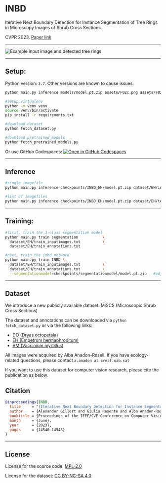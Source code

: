 # INBD
Iterative Next Boundary Detection for  Instance Segmentation of Tree Rings in Microscopy Images of Shrub Cross Sections

CVPR 2023. [Paper link](https://openaccess.thecvf.com/content/CVPR2023/html/Gillert_Iterative_Next_Boundary_Detection_for_Instance_Segmentation_of_Tree_Rings_CVPR_2023_paper.html)

***

<img src="assets/example0.jpg" alt="Example input image and detected tree rings"/>

***

## Setup:

Python version: `3.7`. Other versions are known to cause issues.

```bash 
python main.py inference models/model.pt.zip assets/F02c.png assets/F02c_mask.png --output $HOME/output/
```

```bash
#setup virtualenv
python -m venv venv
source venv/bin/activate
pip install -r requirements.txt

#download dataset
python fetch_dataset.py

#download pretrained models
python fetch_pretrained_models.py
```

Or use GitHub Codespaces: [![Open in GitHub Codespaces](https://github.com/codespaces/badge.svg)](https://github.com/codespaces/new?hide_repo_select=true&ref=dev&repo=574937325&machine=standardLinux32gb&location=WestEurope)

***



## Inference

```bash
#single imagefile
python main.py inference checkpoints/INBD_EH/model.pt.zip dataset/EH/inputimages/EH_0033.jpg

#list of imagefiles
python main.py inference checkpoints/INBD_EH/model.pt.zip dataset/EH/test_inputimages.txt
```

***


## Training:


```bash
#first, train the 3-class segmentation model
python main.py train segmentation           \
  dataset/EH/train_inputimages.txt          \
  dataset/EH/train_annotations.txt

#next, train the inbd network
python main.py train INBD \
  dataset/EH/train_inputimages.txt          \
  dataset/EH/train_annotations.txt          \
  --segmentationmodel=checkpoints/segmentationmodel/model.pt.zip   #adjust path
```



***

## Dataset

We introduce a new publicly available dataset: MiSCS (Microscopic Shrub Cross Sections)

The dataset and annotations can be downloaded via `python fetch_dataset.py` or via the following links:
- [DO (Dryas octopetala)](https://github.com/alexander-g/INBD/releases/download/dataset_v1/DO_v1.zip)
- [EH (Empetrum hermaphroditum)](https://github.com/alexander-g/INBD/releases/download/dataset_v1/EH_v1.zip)
- [VM (Vaccinium myrtillus)](https://github.com/alexander-g/INBD/releases/download/dataset_v1/VM_v1.zip)

All images were acquired by Alba Anadon-Rosell.
If you have ecology-related questions, please contact `a.anadon at creaf.uab.cat`

If you want to use this dataset for computer vision research, please cite the publication as below.


## Citation

```bibtex
@inproceedings{INBD,
  title     = "{Iterative Next Boundary Detection for Instance Segmentation of Tree Rings in Microscopy Images of Shrub Cross Sections}",
  author    = {Alexander Gillert and Giulia Resente and Alba Anadon‐Rosell and Martin Wilmking and Uwe von Lukas},
  booktitle = {Proceedings of the IEEE/CVF Conference on Computer Vision and Pattern Recognition (CVPR)},
  month     = {June},
  year      = {2023},
  pages     = {14540-14548}
}
```

***

## License

License for the source code: [MPL-2.0](https://github.com/alexander-g/INBD/blob/master/LICENSE)

License for the dataset: [CC BY-NC-SA 4.0](https://creativecommons.org/licenses/by-nc-sa/4.0/)



